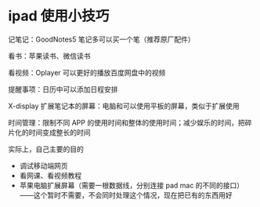 # ipad 使用小技巧

记笔记：GoodNotes5 笔记多可以买一个笔（推荐原厂配件）

看书：苹果读书、微信读书

看视频：Oplayer 可以更好的播放百度网盘中的视频

提醒事项：日历中可以添加日程安排

X-display 扩展笔记本的屏幕：电脑和可以使用平板的屏幕，类似于扩展使用

时间管理：限制不同 APP 的使用时间和整体的使用时间；减少娱乐的时间，把碎片化的时间变成整长的时间

实际上，自己主要的目的

- 调试移动端网页
- 看网课、看视频教程
- 苹果电脑扩展屏幕（需要一根数据线，分别连接 pad mac 的不同的接口）——这个暂时不需要，不会同时处理这个情况，现在把已有的东西用好

